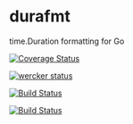durafmt
=======

time.Duration formatting for Go

[![Coverage Status](https://coveralls.io/repos/pzurek/durafmt/badge.png?branch=master)](https://coveralls.io/r/pzurek/durafmt?branch=master)  

[![wercker status](https://app.wercker.com/status/7c5eccf114d370f551e12d67e0ce6c0e/s "wercker status")](https://app.wercker.com/project/bykey/7c5eccf114d370f551e12d67e0ce6c0e)  

[![Build Status](https://travis-ci.org/pzurek/durafmt.svg)](https://travis-ci.org/pzurek/durafmt)  

[![Build Status](https://drone.io/github.com/pzurek/durafmt/status.png)](https://drone.io/github.com/pzurek/durafmt/latest)  



